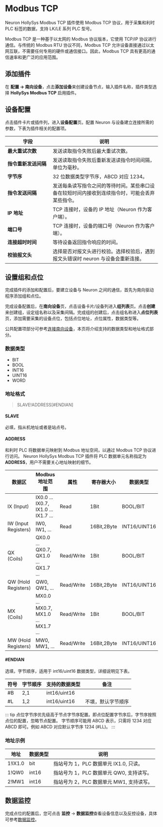 # Modbus TCP

Neuron HollySys Modbus TCP 插件使用 Modbus TCP 协议，用于采集和利时 PLC 标签的数据，支持 LK/LE 系列 PLC 型号。

Modbus TCP 是一种基于以太网的 Modbus 协议版本，它使用 TCP/IP 协议进行通信。与传统的 Modbus RTU 协议不同，Modbus TCP 允许设备直接通过以太网互联，不需要任何专用的硬件或通信接口。因此，Modbus TCP 具有更高的通信速率和更广泛的应用范围。


## 添加插件

在 **配置 -> 南向设备**，点击**添加设备**来创建设备节点，输入插件名称，插件类型选择 **HollySys Modbus TCP** 启用插件。


## 设备配置

点击插件卡片或插件列，进入**设备配置**页。配置 Neuron 与设备建立连接所需的参数，下表为插件相关的配置项。

| <div style="width:100pt">字段</div> | 说明                                                    |
| -------------------- | ------------------------------------------------------- |
| **最大重试次数** | 发送读取指令失败后最大重试次数。 |
| **指令重新发送间隔** | 发送读取指令失败后重新发送读指令时间间隔，单位为毫秒。 |
| **字节序**   | 32 位数据类型字节序，ABCD 对应 1234。 |
| **指令发送间隔** | 发送每条读写指令之间的等待时间。某些串口设备在较短时间内接收到连续指令时，可能会丢弃某些指令。 |
| **IP 地址** | TCP 连接时，设备的 IP 地址（Neuron 作为客户端）。|
| **端口号** | TCP 连接时，设备的端口号（Neuron 作为客户端）。|
| **连接超时时间** | 等待设备返回指令响应的时间。 |
| **校验报文头** | 选择是否对报文头进行校验。选择校验后，遇到报文头错误时 neuron 与设备会重新连接。 |


## 设置组和点位

完成插件的添加和配置后，要建立设备与 Neuron 之间的通信，首先为南向驱动程序添加组和点位。

完成设备配置后，在**南向设备**页，点击设备卡片/设备列进入**组列表**页。点击**创建**来创建组，设定组名称以及采集间隔。完成组的创建后，点击组名称进入**点位列表**页，添加需要采集的设备点位，包括点位地址，点位属性，数据类型等。

公共配置项部分可参考[连接南向设备](../south-devices.md)，本页将介绍支持的数据类型和地址格式部分。


### 数据类型

* BIT
* BOOL
* INT16
* UINT16
* WORD


### 地址格式

> SLAVE!ADDRESS[#ENDIAN]

#### **SLAVE**

必填，指从机地址或者是站点号。

#### **ADDRESS**

和利时 PLC 将数据单元映射到 Modbus 地址空间，以通过 Modbus TCP 协议进行访问。
Neuron HollySys Modbus TCP 插件将 PLC 数据单元名称指定为 **ADDRESS**，用户不需要关心地址映射的细节。

| 数据区                          | Modbus 地址范围                             | 属性       | 寄存器大小    | 数据类型  |
| ------------------------------- | ------------------------------------------- | ---------- | ------------- | --------- |
| IX (Input)                      | IX0.0 ... IX0.7, IX1.0 ... IX1.7 ...        | Read       | 1Bit          |  BOOL/BIT     |
| IW (Input Registers)            | IW0, IW1, ...                               | Read       | 16Bit,2Byte   |  INT16/UINT16 |
| QX (Coils)                      | QX0.0 ... QX0.7, QX1.0 ... QX1.7 ...        | Read/Write | 1Bit          |  BOOL/BIT     |
| QW (Hold Registers)             | QW0, QW1, ...                               | Read/Write | 16Bit,2Byte   |  INT16/UINT16 |
| MX (Coils)                      | MX0.0 ... MX0.7, MX1.0 ... MX1.7 ...        | Read/Write | 1Bit          |  BOOL/BIT     |
| MW (Hold Registers)             | MW0, MW1, ...                               | Read/Write | 16Bit,2Byte   |  INT16/UINT16 |


#### **#ENDIAN**

选填，字节顺序，适用于 int16/uint16 数据类型，详细说明见下表。

| 符号 | 字节顺序 | 支持的数据类型        | 备注 |
| --- | ------- | ------------------ | ----- |
| #B  | 2,1     | int16/uint16       |       |
| #L  | 1,2     | int16/uint16       | 不填，默认字节顺序 |

::: tip
点位字节序优先级高于节点字节序配置。即点位配置字节序后，字节序按照点位的配置，忽略节点配置。
字节顺序可能用 ABCD 表示，只需将 1234 对应 ABCD 即可。例如 ABCD 对应默认字节序 1234 (#LL)。
:::


### 地址示例

| 地址           | 数据类型  | 说明                                               |
| -------------- | --------- | -------------------------------------------------- |
| 1!IX1.0        | bit       | 指站号为 1，PLC 数据单元 IX1.0, 只读。             |
| 1!QW0          | int16     | 指站号为 1，PLC 数据单元 QW0, 支持读写。           |
| 2!MW1          | int16     | 指站号为 2，PLC 数据单元 MW1, 支持读写。           |


## 数据监控

完成点位的配置后，您可点击 **监控** -> **数据监控**查看设备信息以及反控设备，具体可参考[数据监控](../../../admin/monitoring.md)。
